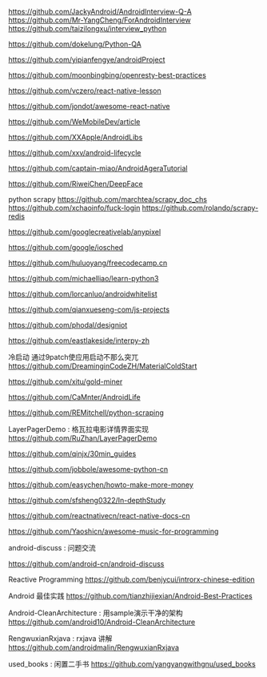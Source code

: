 https://github.com/JackyAndroid/AndroidInterview-Q-A
https://github.com/Mr-YangCheng/ForAndroidInterview
https://github.com/taizilongxu/interview_python

https://github.com/dokelung/Python-QA

https://github.com/yipianfengye/androidProject

https://github.com/moonbingbing/openresty-best-practices

https://github.com/vczero/react-native-lesson

https://github.com/jondot/awesome-react-native

https://github.com/WeMobileDev/article

https://github.com/XXApple/AndroidLibs

https://github.com/xxv/android-lifecycle

https://github.com/captain-miao/AndroidAgeraTutorial

https://github.com/RiweiChen/DeepFace

python scrapy
https://github.com/marchtea/scrapy_doc_chs
https://github.com/xchaoinfo/fuck-login
https://github.com/rolando/scrapy-redis

https://github.com/googlecreativelab/anypixel

https://github.com/google/iosched

https://github.com/huluoyang/freecodecamp.cn

https://github.com/michaelliao/learn-python3

https://github.com/lorcanluo/androidwhitelist

https://github.com/qianxueseng-com/js-projects

https://github.com/phodal/designiot

https://github.com/eastlakeside/interpy-zh

冷启动 通过9patch使应用启动不那么突兀
https://github.com/DreaminginCodeZH/MaterialColdStart

https://github.com/xitu/gold-miner

https://github.com/CaMnter/AndroidLife

https://github.com/REMitchell/python-scraping

LayerPagerDemo : 格瓦拉电影详情界面实现
https://github.com/RuZhan/LayerPagerDemo

https://github.com/qinjx/30min_guides

https://github.com/jobbole/awesome-python-cn

https://github.com/easychen/howto-make-more-money

https://github.com/sfsheng0322/In-depthStudy

https://github.com/reactnativecn/react-native-docs-cn

https://github.com/Yaoshicn/awesome-music-for-programming

android-discuss : 问题交流

https://github.com/android-cn/android-discuss


Reactive Programming
https://github.com/benjycui/introrx-chinese-edition

Android 最佳实践
https://github.com/tianzhijiexian/Android-Best-Practices

Android-CleanArchitecture : 用sample演示干净的架构
https://github.com/android10/Android-CleanArchitecture

RengwuxianRxjava : rxjava 讲解
https://github.com/androidmalin/RengwuxianRxjava

used_books : 闲置二手书
https://github.com/yangyangwithgnu/used_books

